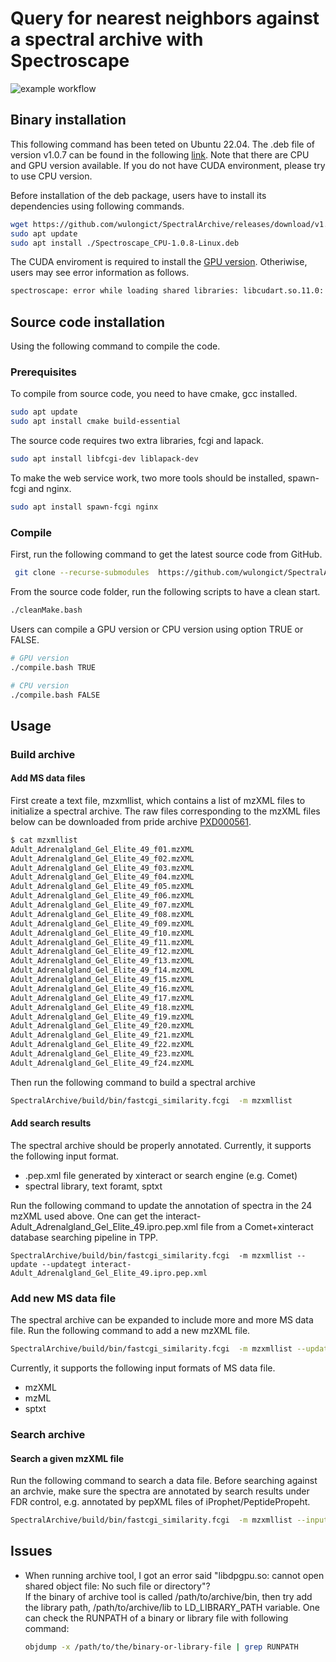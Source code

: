 # Query for nearest neighbors against a spectral archive with Spectroscape

![example workflow](https://github.com/wulongict/SpectralArchive/actions/workflows/cmake.yml/badge.svg)

## Binary installation 
This following command has been teted on Ubuntu 22.04. The .deb file of version v1.0.7 can be found in the following [link](https://github.com/wulongict/SpectralArchive/releases/latest). Note that there are CPU and GPU version available. If you do not have CUDA environment, please try to use CPU version.  

Before installation of the deb package, users have to install its dependencies using following commands.  
```bash
wget https://github.com/wulongict/SpectralArchive/releases/download/v1.0.8/Spectroscape_CPU-1.0.8-Linux.deb
sudo apt update
sudo apt install ./Spectroscape_CPU-1.0.8-Linux.deb
```

The CUDA enviroment is required to install the [GPU version](https://github.com/wulongict/SpectralArchive/releases/download/v1.0.8/Spectroscape_GPU-1.0.8-Linux.deb). Otheriwise, users may see error information as follows. 

```bash
spectroscape: error while loading shared libraries: libcudart.so.11.0: cannot open shared object file: No such file or directory
```

## Source code installation

Using the following command to compile the code. 

### Prerequisites

To compile from source code, you need to have cmake, gcc installed. 
```bash
sudo apt update
sudo apt install cmake build-essential 
```

The source code requires two extra libraries, fcgi and lapack. 

```bash
sudo apt install libfcgi-dev liblapack-dev 
```

To make the web service work, two more tools should be installed, spawn-fcgi and nginx. 
```bash
sudo apt install spawn-fcgi nginx
```


### Compile

First, run the following command to get the latest source code from GitHub. 

```bash
 git clone --recurse-submodules  https://github.com/wulongict/SpectralArchive.git
```

From the source code folder, run the following scripts to have a clean start. 
```bash
./cleanMake.bash

```

Users can compile a GPU version or CPU version using option TRUE or FALSE. 

```bash
# GPU version 
./compile.bash TRUE
```

```bash
# CPU version
./compile.bash FALSE
```


## Usage
### Build archive
#### Add MS data files
First create a text file, mzxmllist, which contains a list of mzXML files to initialize a spectral archive. The raw files corresponding to the mzXML files below can be downloaded from pride archive [PXD000561](http://ftp.ebi.ac.uk/pride-archive/2014/04/PXD000561/).
```bash
$ cat mzxmllist
Adult_Adrenalgland_Gel_Elite_49_f01.mzXML
Adult_Adrenalgland_Gel_Elite_49_f02.mzXML
Adult_Adrenalgland_Gel_Elite_49_f03.mzXML
Adult_Adrenalgland_Gel_Elite_49_f04.mzXML
Adult_Adrenalgland_Gel_Elite_49_f05.mzXML
Adult_Adrenalgland_Gel_Elite_49_f06.mzXML
Adult_Adrenalgland_Gel_Elite_49_f07.mzXML
Adult_Adrenalgland_Gel_Elite_49_f08.mzXML
Adult_Adrenalgland_Gel_Elite_49_f09.mzXML
Adult_Adrenalgland_Gel_Elite_49_f10.mzXML
Adult_Adrenalgland_Gel_Elite_49_f11.mzXML
Adult_Adrenalgland_Gel_Elite_49_f12.mzXML
Adult_Adrenalgland_Gel_Elite_49_f13.mzXML
Adult_Adrenalgland_Gel_Elite_49_f14.mzXML
Adult_Adrenalgland_Gel_Elite_49_f15.mzXML
Adult_Adrenalgland_Gel_Elite_49_f16.mzXML
Adult_Adrenalgland_Gel_Elite_49_f17.mzXML
Adult_Adrenalgland_Gel_Elite_49_f18.mzXML
Adult_Adrenalgland_Gel_Elite_49_f19.mzXML
Adult_Adrenalgland_Gel_Elite_49_f20.mzXML
Adult_Adrenalgland_Gel_Elite_49_f21.mzXML
Adult_Adrenalgland_Gel_Elite_49_f22.mzXML
Adult_Adrenalgland_Gel_Elite_49_f23.mzXML
Adult_Adrenalgland_Gel_Elite_49_f24.mzXML

```
Then run the following command to build a spectral archive
```bash
SpectralArchive/build/bin/fastcgi_similarity.fcgi  -m mzxmllist
```
#### Add search results
The spectral archive should be properly annotated. Currently, it supports the following input format.
- .pep.xml file generated by xinteract or search engine (e.g. Comet)
- spectral library, text foramt, sptxt

Run the following command to update the annotation of spectra in the 24 mzXML used above. One can get the interact-Adult_Adrenalgland_Gel_Elite_49.ipro.pep.xml file from a Comet+xinteract database searching pipeline in TPP.
```
SpectralArchive/build/bin/fastcgi_similarity.fcgi  -m mzxmllist --update --updategt interact-Adult_Adrenalgland_Gel_Elite_49.ipro.pep.xml
```

### Add new MS data file
The spectral archive can be expanded to include more and more MS data file. Run the following command to add a new mzXML file.
```bash
SpectralArchive/build/bin/fastcgi_similarity.fcgi  -m mzxmllist --update --updaterawdata <input>.mzXML
```
Currently, it supports the following input formats of MS data file.
- mzXML
- mzML
- sptxt

### Search archive
#### Search a given mzXML file
Run the following command to search a data file. Before searching against an archvie, make sure the spectra are annotated by search results under FDR control, e.g. annotated by pepXML files of iProphet/PeptidePropeht. 

```bash
SpectralArchive/build/bin/fastcgi_similarity.fcgi  -m mzxmllist --inputsource cmd --datafile <input>.mzXML
```



## Issues
- When running archive tool, I got an error said "libdpgpu.so: cannot open shared object file: No such file or directory"?  
    If the binary of archive tool is called /path/to/archive/bin, then try add the library path, /path/to/archive/lib to LD_LIBRARY_PATH variable.
    One can check the RUNPATH of a binary or library file with following command: 
    ```bash
    objdump -x /path/to/the/binary-or-library-file | grep RUNPATH
    ```

